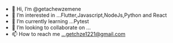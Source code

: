 - 👋 Hi, I’m @getachewzemene
- 👀 I’m interested in ...Flutter,Javascript,NodeJs,Python and React
- 🌱 I’m currently learning ...Pytest
- 💞️ I’m looking to collaborate on ...
- 📫 How to reach me ...getchze1221@gmail.com

<!---
getachewzemene/getachewzemene is a ✨ special ✨ repository because its `README.md` (this file) appears on your GitHub profile.
You can click the Preview link to take a look at your changes.
--->
